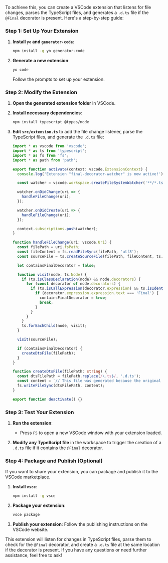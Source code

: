 To achieve this, you can create a VSCode extension that listens for file changes, parses the TypeScript files, and generates a `.d.ts` file if the `@Final` decorator is present. Here's a step-by-step guide:

### Step 1: Set Up Your Extension

1. **Install `yo` and `generator-code`**:
   ```bash
   npm install -g yo generator-code
   ```

2. **Generate a new extension**:
   ```bash
   yo code
   ```
   Follow the prompts to set up your extension.

### Step 2: Modify the Extension

1. **Open the generated extension folder** in VSCode.

2. **Install necessary dependencies**:
   ```bash
   npm install typescript @types/node
   ```

3. **Edit `src/extension.ts`** to add the file change listener, parse the TypeScript files, and generate the `.d.ts` file:

   ```typescript
   import * as vscode from 'vscode';
   import * as ts from 'typescript';
   import * as fs from 'fs';
   import * as path from 'path';

   export function activate(context: vscode.ExtensionContext) {
     console.log('Extension "final-decorator-watcher" is now active!');

     const watcher = vscode.workspace.createFileSystemWatcher('**/*.ts', false, false, false);

     watcher.onDidChange(uri => {
       handleFileChange(uri);
     });

     watcher.onDidCreate(uri => {
       handleFileChange(uri);
     });

     context.subscriptions.push(watcher);
   }

   function handleFileChange(uri: vscode.Uri) {
     const filePath = uri.fsPath;
     const fileContent = fs.readFileSync(filePath, 'utf8');
     const sourceFile = ts.createSourceFile(filePath, fileContent, ts.ScriptTarget.Latest, true);

     let containsFinalDecorator = false;

     function visit(node: ts.Node) {
       if (ts.isClassDeclaration(node) && node.decorators) {
         for (const decorator of node.decorators) {
           if (ts.isCallExpression(decorator.expression) && ts.isIdentifier(decorator.expression.expression)) {
             if (decorator.expression.expression.text === 'Final') {
               containsFinalDecorator = true;
               break;
             }
           }
         }
       }
       ts.forEachChild(node, visit);
     }

     visit(sourceFile);

     if (containsFinalDecorator) {
       createDtsFile(filePath);
     }
   }

   function createDtsFile(filePath: string) {
     const dtsFilePath = filePath.replace(/\.ts$/, '.d.ts');
     const content = `// This file was generated because the original file contains the @Final decorator.\n`;
     fs.writeFileSync(dtsFilePath, content);
   }

   export function deactivate() {}
   ```

### Step 3: Test Your Extension

1. **Run the extension**:
   - Press `F5` to open a new VSCode window with your extension loaded.

2. **Modify any TypeScript file** in the workspace to trigger the creation of a `.d.ts` file if it contains the `@Final` decorator.

### Step 4: Package and Publish (Optional)

If you want to share your extension, you can package and publish it to the VSCode marketplace.

1. **Install `vsce`**:
   ```bash
   npm install -g vsce
   ```

2. **Package your extension**:
   ```bash
   vsce package
   ```

3. **Publish your extension**:
   Follow the publishing instructions on the VSCode website.

This extension will listen for changes in TypeScript files, parse them to check for the `@Final` decorator, and create a `.d.ts` file at the same location if the decorator is present. If you have any questions or need further assistance, feel free to ask!
